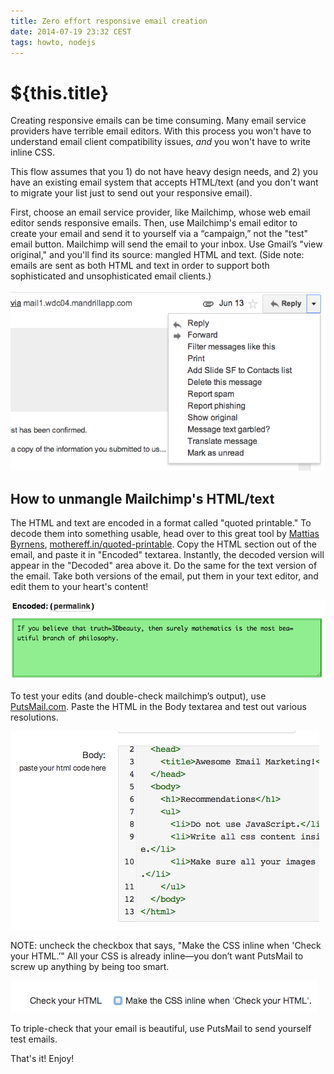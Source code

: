 ```yaml
---
title: Zero effort responsive email creation
date: 2014-07-19 23:32 CEST
tags: howto, nodejs
---
```

# ${this.title}

Creating responsive emails can be time consuming. Many email service providers
have terrible email editors. With this process you won't have to understand
email client compatibility issues, *and* you won't have to write inline CSS.

<!-- more -->

This flow assumes that you 1) do not have heavy design needs, and 2) you have an
existing email system that accepts HTML/text (and you don't want to migrate your
list just to send out your responsive email).

First, choose an email service provider, like Mailchimp, whose web email editor
sends responsive emails. Then, use Mailchimp's email editor to create your email
and send it to yourself via a “campaign,” not the "test" email button. Mailchimp
will send the email to your inbox. Use Gmail’s "view original," and you'll
find its source: mangled HTML and text. (Side note: emails are sent as both HTML
and text in order to support both sophisticated and unsophisticated email
clients.)

![](./images/email-creation1.png)

## How to unmangle Mailchimp's HTML/text

The HTML and text are encoded in a format called "quoted printable." To decode
them into something usable, head over to this great tool by [Mattias
Byrnens][mb], [mothereff.in/quoted-printable][qp]. Copy the HTML section out of
the email, and paste it in "Encoded" textarea. Instantly, the decoded version
will appear in the "Decoded" area above it. Do the same for the text version of
the email. Take both versions of the email, put them in your text editor, and
edit them to your heart's content!

![](./images/email-creation2.png)

To test your edits (and double-check mailchimp’s output), use
[PutsMail.com][PutsMail]. Paste the HTML in the Body textarea and test out
various resolutions.

![](./images/email-creation3.png)

NOTE: uncheck the checkbox that says, "Make the CSS inline
when 'Check your HTML.’" All your CSS is already inline—you don’t want PutsMail
to screw up anything by being too smart.

![](./images/email-creation4.png)

To triple-check that your email is beautiful, use PutsMail to send yourself test
emails.

That's it! Enjoy!

[PutsMail]:http://PutsMail.com
[mb]:http://mathiasbynens.be/
[qp]:http://mothereff.in/quoted-printable
